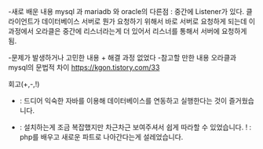 -새로 배운 내용
mysql 과 mariadb 와 oracle의 다른점 : 중간에 Listener가 있다.
클라이언트가 데이터베이스 서버로 뭔가 요청하기 위해서 바로 서버로 요청하게 되는데 이 과정에서 오라클은 중간에 리스너라는게 더 있어서 리스너를 통해서 서버에 요청하게 됨.


-문제가 발생하거나 고민한 내용 + 해결 과정
없었다
-참고할 만한 내용
오라클과 mysql의 문법적 차이
https://kgon.tistory.com/33

회고(+,-,!)
+ : 드디어 익숙한 자바를 이용해 데이터베이스를 연동하고 실행한다는 것이 즐거웠습니다.
- : 설치하는게 조금 복잡했지만 차근차근 보여주셔서 쉽게 따라할 수 있었습니다.
! : php를 배우고 새로운 파트로 나아간다는게 설레었습니다.
